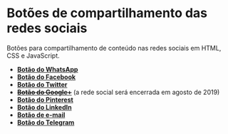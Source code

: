 # Botões de compartilhamento das redes sociais
Botões para compartilhamento de conteúdo nas redes sociais em HTML, CSS e JavaScript.
* [**Botão do WhatsApp**](/WhatsApp)
* [**Botão do Facebook**](/Facebook)
* [**Botão do Twitter**](/Twitter)
* [~~**Botão do Google+**~~](/Google%20Plus) (a rede social será encerrada em agosto de 2019)
* [**Botão do Pinterest**](/Pinterest)
* [**Botão do LinkedIn**](/LinkedIn)
* [**Botão de e-mail**](/Email)
* [**Botão do Telegram**](/Telegram)

